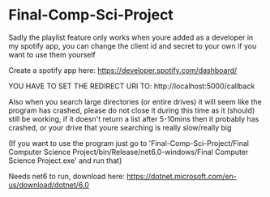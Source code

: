 # Final-Comp-Sci-Project

Sadly the playlist feature only works when youre added as a developer in my spotify app, you can change the client id and secret to your own if you want to use them yourself

Create a spotify app here: https://developer.spotify.com/dashboard/

YOU HAVE TO SET THE REDIRECT URI TO: http://localhost:5000/callback

Also when you search large directories (or entire drives) it will seem like the program has crashed, please do not close it during this time as it (should) still be working, if it doesn't return a list after 5-10mins then it probably has crashed, or your drive that youre searching is really slow/really big

(If you want to use the program just go to 'Final-Comp-Sci-Project/Final Computer Science Project/bin/Release/net6.0-windows/Final Computer Science Project.exe' and run that)

Needs net6 to run, download here: https://dotnet.microsoft.com/en-us/download/dotnet/6.0
